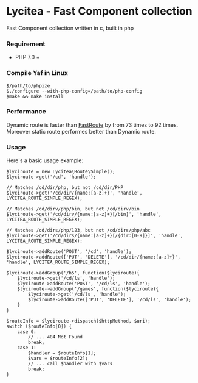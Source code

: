 # Lycitea - Fast Component collection 

Fast Component collection written in c, built in php 

### Requirement
* PHP 7.0 +

### Compile Yaf in Linux
```
$/path/to/phpize
$./configure --with-php-config=/path/to/php-config
$make && make install
```
### Performance
Dynamic route is faster than <a href="https://github.com/nikic/FastRoute" target="_blank">FastRoute</a> by from 73 times  to 92 times. Moreover static route performes better than Dynamic route.

### Usage
Here's a basic usage example:

```
$lyciroute = new Lycitea\Route\Simple();
$lyciroute->get('/cd', 'handle');

// Matches /cd/dir/php, but not /cd/dir/PHP
$lyciroute->get('/cd/dir/{name:[a-z]+}', 'handle', LYCITEA_ROUTE_SIMPLE_REGEX);

// Matches /cd/dirv/php/bin, but not /cd/dirv/bin
$lyciroute->get('/cd/dirv/{name:[a-z]+}[/bin]', 'handle', LYCITEA_ROUTE_SIMPLE_REGEX);

// Matches /cd/dirs/php/123, but not /cd/dirs/php/abc
$lyciroute->get('/cd/dirs/{name:[a-z]+}[/{dir:[0-9]}]', 'handle', LYCITEA_ROUTE_SIMPLE_REGEX);

$lyciroute->addRoute('POST', '/cd', 'handle');
$lyciroute->addRoute(['PUT', 'DELETE'], '/cd/dir/{name:[a-z]+}', 'handle', LYCITEA_ROUTE_SIMPLE_REGEX);

$lyciroute->addGroup('/h5', function($lyciroute){
    $lyciroute->get('/cd/ls', 'handle');
    $lyciroute->addRoute('POST', '/cd/ls', 'handle');
    $lyciroute->addGroup('/games', function($lyciroute){
        $lyciroute->get('/cd/ls', 'handle');
        $lyciroute->addRoute(['PUT', 'DELETE'], '/cd/ls', 'handle');
    }
}

$routeInfo = $lyciroute->dispatch($httpMethod, $uri);
switch ($routeInfo[0]) {
    case 0:
        // ... 404 Not Found
        break;
    case 1:
        $handler = $routeInfo[1];
        $vars = $routeInfo[2];
        // ... call $handler with $vars
        break;
}

```

